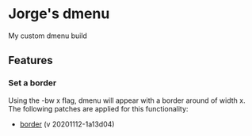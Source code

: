 # Jorge's dmenu
My custom dmenu build

## Features
### Set a border
Using the -bw x flag, dmenu will appear with a border around of width x. The following patches are applied for this functionality:
* [border](https://tools.suckless.org/dmenu/patches/border/) (v 20201112-1a13d04)

